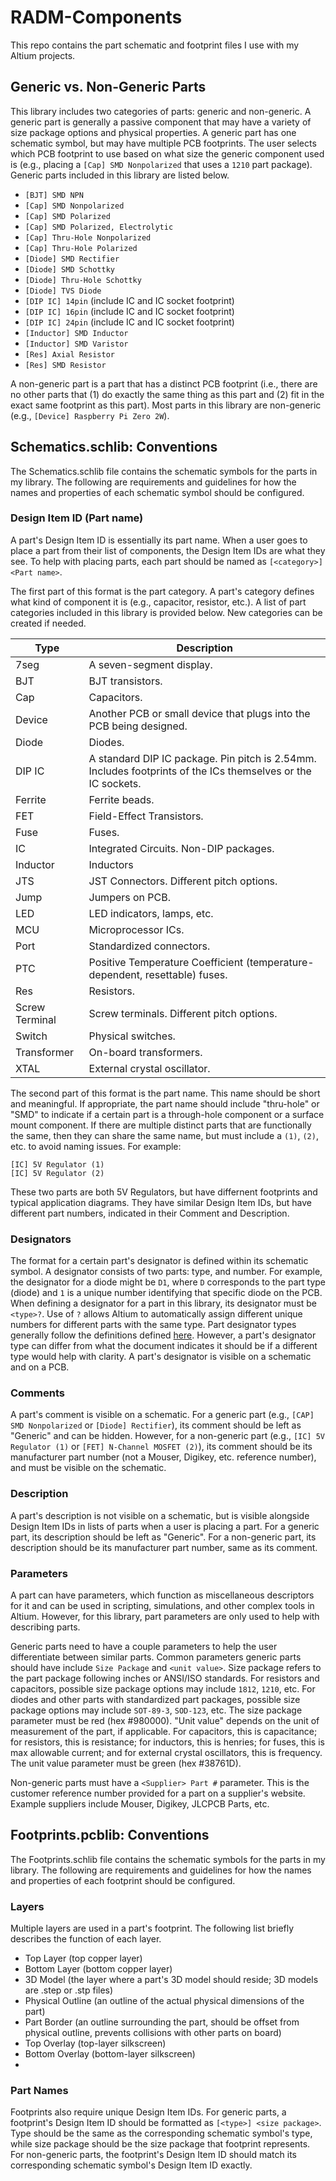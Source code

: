 # RADM-Components
This repo contains the part schematic and footprint files I use with my Altium projects.

## Generic vs. Non-Generic Parts
This library includes two categories of parts: generic and non-generic. A generic part is generally a passive component that may have a variety of size package options and physical properties. A generic part has one schematic symbol, but may have multiple PCB footprints. The user selects which PCB footprint to use based on what size the generic component used is (e.g., placing a `[Cap] SMD Nonpolarized` that uses a `1210` part package). Generic parts included in this library are listed below.

- `[BJT] SMD NPN`
- `[Cap] SMD Nonpolarized`
- `[Cap] SMD Polarized`
- `[Cap] SMD Polarized, Electrolytic`
- `[Cap] Thru-Hole Nonpolarized`
- `[Cap] Thru-Hole Polarized`
- `[Diode] SMD Rectifier`
- `[Diode] SMD Schottky`
- `[Diode] Thru-Hole Schottky`
- `[Diode] TVS Diode`
- `[DIP IC] 14pin` (include IC and IC socket footprint)
- `[DIP IC] 16pin` (include IC and IC socket footprint)
- `[DIP IC] 24pin` (include IC and IC socket footprint)
- `[Inductor] SMD Inductor`
- `[Inductor] SMD Varistor`
- `[Res] Axial Resistor`
- `[Res] SMD Resistor`

A non-generic part is a part that has a distinct PCB footprint (i.e., there are no other parts that (1) do exactly the same thing as this part and (2) fit in the exact same footprint as this part). Most parts in this library are non-generic (e.g., `[Device] Raspberry Pi Zero 2W`).

## Schematics.schlib: Conventions
The Schematics.schlib file contains the schematic symbols for the parts in my library. The following are requirements and guidelines for how the names and properties of each schematic symbol should be configured.

### Design Item ID (Part name)
A part's Design Item ID is essentially its part name. When a user goes to place a part from their list of components, the Design Item IDs are what they see. To help with placing parts, each part should be named as `[<category>] <Part name>`. 

The first part of this format is the part category. A part's category defines what kind of component it is (e.g., capacitor, resistor, etc.). A list of part categories included in this library is provided below. New categories can be created if needed.

| Type | Description |
|------|-------------|
|7seg  |A seven-segment display.|
|BJT   |BJT transistors.|
|Cap   |Capacitors.     |
|Device|Another PCB or small device that plugs into the PCB being designed.|
|Diode |Diodes.|
|DIP IC|A standard DIP IC package. Pin pitch is 2.54mm. Includes footprints of the ICs themselves or the IC sockets.|
|Ferrite|Ferrite beads.|
|FET   |Field-Effect Transistors.|
|Fuse  |Fuses.|
|IC    |Integrated Circuits. Non-DIP packages.|
|Inductor |Inductors|
|JTS   |JST Connectors. Different pitch options.|
|Jump  |Jumpers on PCB.|
|LED   |LED indicators, lamps, etc.|
|MCU   |Microprocessor ICs.
|Port  |Standardized connectors.|
|PTC   |Positive Temperature Coefficient (temperature-dependent, resettable) fuses.|
|Res   |Resistors.|
|Screw Terminal |Screw terminals. Different pitch options.|
|Switch |Physical switches.|
|Transformer | On-board transformers.|
|XTAL  | External crystal oscillator.|


The second part of this format is the part name. This name should be short and meaningful. If appropriate, the part name should include "thru-hole" or "SMD" to indicate if a certain part is a through-hole component or a surface mount component. If there are multiple distinct parts that are functionally the same, then they can share the same name, but must include a `(1)`, `(2)`, etc. to avoid naming issues. For example:

`[IC] 5V Regulator (1)`\
`[IC] 5V Regulator (2)`

These two parts are both 5V Regulators, but have differnent footprints and typical application diagrams. They have similar Design Item IDs, but have different part numbers, indicated in their Comment and Description.

### Designators
The format for a certain part's designator is defined within its schematic symbol. A designator consists of two parts: type, and number. For example, the designator for a diode might be `D1`, where  `D` corresponds to the part type (diode) and `1` is a unique number identifying that specific diode on the PCB. When defining a designator for a part in this library, its designator must be `<type>?`. Use of `?` allows Altium to automatically assign different unique numbers for different parts with the same type. Part designator types generally follow the definitions defined [here](https://en.wikipedia.org/wiki/Reference_designator). However, a part's designator type can differ from what the document indicates it should be if a different type would help with clarity. A part's designator is visible on a schematic and on a PCB.

### Comments
A part's comment is visible on a schematic. For a generic part (e.g., `[CAP] SMD Nonpolarized` or `[Diode] Rectifier`), its comment should be left as "Generic" and can be hidden. However, for a non-generic part (e.g., `[IC] 5V Regulator (1)` or `[FET] N-Channel MOSFET (2)`), its comment should be its manufacturer part number (not a Mouser, Digikey, etc. reference number), and must be visible on the schematic.

### Description
A part's description is not visible on a schematic, but is visible alongside Design Item IDs in lists of parts when a user is placing a part. For a generic part, its description should be left as "Generic". For a non-generic part, its description should be its manufacturer part number, same as its comment.

### Parameters
A part can have parameters, which function as miscellaneous descriptors for it and can be used in scripting, simulations, and other complex tools in Altium. However, for this library, part parameters are only used to help with describing parts.

Generic parts need to have a couple parameters to help the user differentiate between similar parts. Common parameters generic parts should have include `Size Package` and `<unit value>`. Size package refers to the part package following inches or ANSI/ISO standards. For resistors and capacitors, possible size package options may include `1812`, `1210`, etc. For diodes and other parts with standardized part packages, possible size package options may include `SOT-89-3`, `SOD-123`, etc. The size package parameter must be red (hex #980000). "Unit value" depends on the unit of measurement of the part, if applicable. For capacitors, this is capacitance; for resistors, this is resistance; for inductors, this is henries; for fuses, this is max allowable current; and for external crystal oscillators, this is frequency. The unit value parameter must be green (hex #38761D).

Non-generic parts must have a `<Supplier> Part #` parameter. This is the customer reference number provided for a part on a supplier's website. Example suppliers include Mouser, Digikey, JLCPCB Parts, etc.

## Footprints.pcblib: Conventions
The Footprints.schlib file contains the schematic symbols for the parts in my library. The following are requirements and guidelines for how the names and properties of each footprint should be configured.

### Layers
Multiple layers are used in a part's footprint. The following list briefly describes the function of each layer.
- Top Layer (top copper layer)
- Bottom Layer (bottom copper layer)
- 3D Model (the layer where a part's 3D model should reside; 3D models are .step or .stp files)
- Physical Outline (an outline of the actual physical dimensions of the part)
- Part Border (an outline surrounding the part, should be offset from physical outline, prevents collisions with other parts on board)
- Top Overlay (top-layer silkscreen)
- Bottom Overlay (bottom-layer silkscreen)
- 
### Part Names
Footprints also require unique Design Item IDs. For generic parts, a footprint's Design Item ID should be formatted as `[<type>] <size package>`. Type should be the same as the corresponding schematic symbol's type, while size package should be the size package that footprint represents. For non-generic parts, the footprint's Design Item ID should match its corresponding schematic symbol's Design Item ID exactly.
